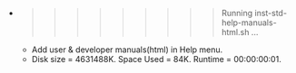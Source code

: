 * >>>>>>>>> Running inst-std-help-manuals-html.sh ...
  * Add user & developer manuals(html) in Help menu.
  * Disk size = 4631488K. Space Used = 84K. Runtime = 00:00:00:01.

